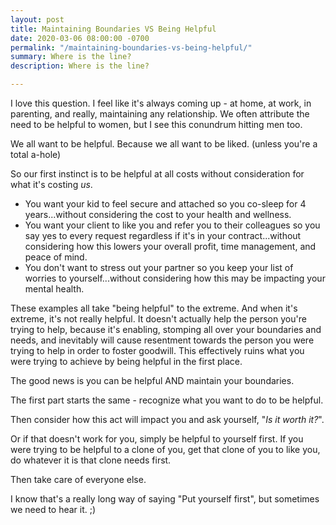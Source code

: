```yaml
---
layout: post
title: Maintaining Boundaries VS Being Helpful
date: 2020-03-06 08:00:00 -0700
permalink: "/maintaining-boundaries-vs-being-helpful/"
summary: Where is the line?
description: Where is the line?

---
```

I love this question. I feel like it's always coming up - at home, at work, in parenting, and really, maintaining any relationship. We often attribute the need to be helpful to women, but I see this conundrum hitting men too.

We all want to be helpful. Because we all want to be liked. (unless you're a total a-hole)

So our first instinct is to be helpful at all costs without consideration for what it's costing _us_.

* You want your kid to feel secure and attached so you co-sleep for 4 years...without considering the cost to your health and wellness.
* You want your client to like you and refer you to their colleagues so you say yes to every request regardless if it's in your contract...without considering how this lowers your overall profit, time management, and peace of mind.
* You don't want to stress out your partner so you keep your list of worries to yourself...without considering how this may be impacting your mental health.

These examples all take "being helpful" to the extreme. And when it's extreme, it's not really helpful. It doesn't actually help the person you're trying to help, because it's enabling, stomping all over your boundaries and needs, and inevitably will cause resentment towards the person you were trying to help in order to foster goodwill. This effectively ruins what you were trying to achieve by being helpful in the first place.

The good news is you can be helpful AND maintain your boundaries.

The first part starts the same - recognize what you want to do to be helpful.

Then consider how this act will impact you and ask yourself, "_Is it worth it?_".

Or if that doesn't work for you, simply be helpful to yourself first. If you were trying to be helpful to a clone of you, get that clone of you to like you, do whatever it is that clone needs first.

Then take care of everyone else.

I know that's a really long way of saying "Put yourself first", but sometimes we need to hear it. ;)